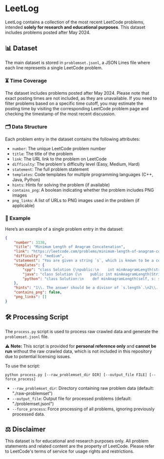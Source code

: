 # LeetLog

LeetLog contains a collection of the most recent LeetCode problems, intended **solely for research and educational purposes**. This dataset includes problems posted after May 2024.

## 📊 Dataset

The main dataset is stored in `problemset.jsonl`, a JSON Lines file where each line represents a single LeetCode problem.

### ⏳ Time Coverage

The dataset includes problems posted after May 2024. Please note that exact posting times are not included, as they are unavailable. If you need to filter problems based on a specific time cutoff, you may estimate the posting time by visiting the corresponding LeetCode problem page and checking the timestamp of the most recent discussion.

### 🗂️ Data Structure

Each problem entry in the dataset contains the following attributes:

- `number`: The unique LeetCode problem number
- `title`: The title of the problem
- `link`: The URL link to the problem on LeetCode
- `difficulty`: The problem's difficulty level (Easy, Medium, Hard)
- `statement`: The full problem statement
- `templates`: Code templates for multiple programming languages (C++, Java, Python)
- `hints`: Hints for solving the problem (if available)
- `contains_png`: A boolean indicating whether the problem includes PNG images
- `png_links`: A list of URLs to PNG images used in the problem (if applicable)

### 📖 Example

Here’s an example of a single problem entry in the dataset:

```json
{
    "number": 3138,
    "title": "Minimum Length of Anagram Concatenation",
    "link": "https://leetcode.com/problems/minimum-length-of-anagram-concatenation/",
    "difficulty": "medium",
    "statement": "You are given a string `s`, which is known to be a concatenation of **anagrams** of some string `t`.\n\nReturn the **minimum** possible length of the string `t`.\n\nAn **anagram** is formed by rearranging the letters of a string. For example, \"aab\", \"aba\", and, \"baa\" are anagrams of \"aab\".\n\n**Example 1:**\n\n**Input:** s \\= \"abba\"\n\n**Output:** 2\n\n**Explanation:**\n\nOne possible string `t` could be `\"ba\"`.\n\n**Example 2:**\n\n**Input:** s \\= \"cdef\"\n\n**Output:** 4\n\n**Explanation:**\n\nOne possible string `t` could be `\"cdef\"`, notice that `t` can be equal to `s`.\n\n**Constraints:**\n\n* `1 <= s.length <= 105`\n* `s` consist only of lowercase English letters.",
    "templates": {
        "cpp": "class Solution {\npublic:\n    int minAnagramLength(string s) {\n        \n    }\n};",
        "java": "class Solution {\n    public int minAnagramLength(String s) {\n        \n    }\n}",
        "python": "class Solution:\n    def minAnagramLength(self, s: str) -> int:\n        "
    },
    "hints": "1\\. The answer should be a divisor of `s.length`.\n2\\. Check each candidate naively.",
    "contains_png": false,
    "png_links": []
}
```

## 🛠️ Processing Script

The `process.py` script is used to process raw crawled data and generate the `problemset.jsonl` file.

⚠️ **Note:** This script is provided for **personal reference only** and **cannot be run** without the raw crawled data, which is not included in this repository due to potential licensing issues.

To use the script:

```
python process.py [--raw_problemset_dir DIR] [--output_file FILE] [--force_process]
```

- `--raw_problemset_dir`: Directory containing raw problem data (default: "./raw-problemset")
- `--output_file`: Output file for processed problems (default: "./problemset.jsonl")
- `--force_process`: Force processing of all problems, ignoring previously processed data.


## ⚖️ Disclaimer

This dataset is for educational and research purposes only. All problem statements and related content are the property of LeetCode. Please refer to LeetCode's terms of service for usage rights and restrictions.
